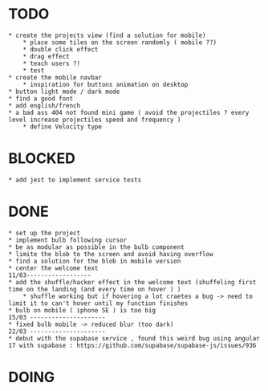 # TODO
    * create the projects view (find a solution for mobile) 
        * place some tiles on the screen randomly ( mobile ??)
        * double click effect
        * drag effect 
        * teach users ?!
        * test
    * create the mobile navbar
        * inspiration for buttons animation on desktop  
    * button light mode / dark mode
    * find a good font
    * add english/french 
    * a bad ass 404 not found mini game ( avoid the projectiles ? every level increase projectiles speed and frequency )
        * define Velocity type 
# BLOCKED
    * add jest to implement service tests  
# DONE
    * set up the project
    * implement bulb following cursor
    * be as modular as possible in the bulb component  
    * limite the blob to the screen and avoid having overflow
    * find a solution for the blob in mobile version
    * center the welcome text
    11/03------------------
    * add the shuffle/hacker effect in the welcome text (shuffeling first time on the landing (and every time on hover ) )
        * shuffle working but if hovering a lot craetes a bug -> need to limit it to can't hover until my function finishes 
    * bulb on mobile ( iphone SE ) is too big 
    15/03 ---------------------
    * fixed bulb mobile -> reduced blur (too dark) 
    22/03 ---------------------
    * debut with the supabase service , found this weird bug using angular 17 with supabase : https://github.com/supabase/supabase-js/issues/936

# DOING
    